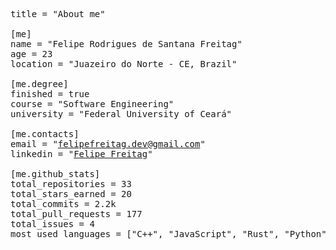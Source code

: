 <pre>
title = "About me"

[me]
name = "Felipe Rodrigues de Santana Freitag"
age = 23
location = "Juazeiro do Norte - CE, Brazil"

[me.degree]
finished = true
course = "Software Engineering"
university = "Federal University of Ceará"

[me.contacts]
email = "<a href="mailto:felipefreitag.dev@gmail.com">felipefreitag.dev@gmail.com</a>"
linkedin = "<a href="www.linkedin.com/in/freitagfelipe">Felipe Freitag</a>"

[me.github_stats]
total_repositories = 33
total_stars_earned = 20
total_commits = 2.2k
total_pull_requests = 177
total_issues = 4
most_used_languages = ["C++&quot;, &quot;JavaScript&quot;, &quot;Rust&quot;, &quot;Python&quot;, &quot;SCSS&quot;, &quot;Java"]
</pre>

